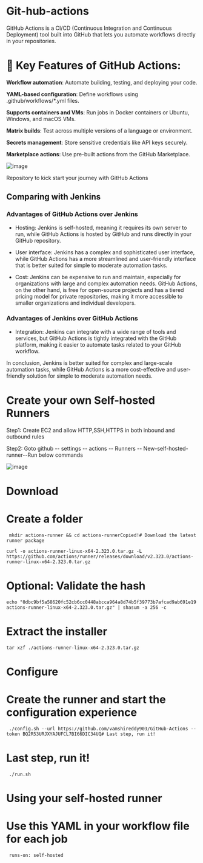 # Git-hub-actions

GitHub Actions is a CI/CD (Continuous Integration and Continuous Deployment) tool built into GitHub that lets you automate workflows directly in your repositories.

# 🔧 Key Features of GitHub Actions:

**Workflow automation**:  Automate building, testing, and deploying your code.

**YAML-based configuration**: Define workflows using .github/workflows/*.yml files.

**Supports containers and VMs**: Run jobs in Docker containers or Ubuntu, Windows, and macOS VMs.

**Matrix builds**: Test across multiple versions of a language or environment.

**Secrets management**: Store sensitive credentials like API keys securely.

**Marketplace actions**: Use pre-built actions from the GitHub Marketplace.

![image](https://github.com/user-attachments/assets/dc3ac90f-b752-4801-accc-6ecaf1eaeb18)

Repository to kick start your journey with GitHub Actions

## Comparing with Jenkins 

### Advantages of GitHub Actions over Jenkins

- Hosting: Jenkins is self-hosted, meaning it requires its own server to run, while GitHub Actions is hosted by GitHub and runs directly in your GitHub repository.

- User interface: Jenkins has a complex and sophisticated user interface, while GitHub Actions has a more streamlined and user-friendly interface that is better suited for simple to moderate automation tasks.

- Cost: Jenkins can be expensive to run and maintain, especially for organizations with large and complex automation needs. GitHub Actions, on the other hand, is free for open-source projects and has a tiered pricing model for private repositories, making it more accessible to smaller organizations and individual developers.

### Advantages of Jenkins over GitHub Actions

- Integration: Jenkins can integrate with a wide range of tools and services, but GitHub Actions is tightly integrated with the GitHub platform, making it easier to automate tasks related to your GitHub workflow.

In conclusion, Jenkins is better suited for complex and large-scale automation tasks, while GitHub Actions is a more cost-effective and user-friendly solution for simple to moderate automation needs.


# Create your own Self-hosted Runners

Step1: Create EC2 and allow HTTP,SSH,HTTPS in both inbound and outbound rules

Step2: Goto github -- settings -- actions -- Runners -- New-self-hosted-runner--Run below commands

![image](https://github.com/user-attachments/assets/654ba81b-6190-4062-9764-c26126143ef1)

# Download

# Create a folder
     
     mkdir actions-runner && cd actions-runnerCopied!# Download the latest runner package
     
    curl -o actions-runner-linux-x64-2.323.0.tar.gz -L https://github.com/actions/runner/releases/download/v2.323.0/actions-runner-linux-x64-2.323.0.tar.gz
    
  # Optional: Validate the hash
    
    echo "0dbc9bf5a58620fc52cb6cc0448abcca964a8d74b5f39773b7afcad9ab691e19  actions-runner-linux-x64-2.323.0.tar.gz" | shasum -a 256 -c
    
  # Extract the installer
    
    tar xzf ./actions-runner-linux-x64-2.323.0.tar.gz

# Configure

# Create the runner and start the configuration experience

     ./config.sh --url https://github.com/vamshireddy903/GitHub-Actions --token BQ2R53URJXYAJUFCL7BI66DIC34UQ# Last step, run it!

# Last step, run it! 
     ./run.sh
# Using your self-hosted runner

# Use this YAML in your workflow file for each job
     runs-on: self-hosted
